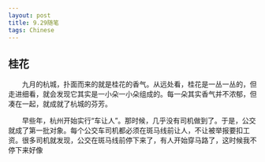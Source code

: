 ```yaml
---
layout: post
title: 9.29随笔
tags: Chinese
---
```


桂花
----------

　　九月的杭城，扑面而来的就是桂花的香气。从远处看，桂花是一丛一丛的，但走进细看，就会发现它其实是一小朵一小朵组成的。每一朵其实香气并不浓郁，但凑在一起，就成就了杭城的芬芳。

　　早些年，杭州开始实行“车让人”。那时候，几乎没有司机做到了。于是，公交就成了第一批对象。每个公交车司机都必须在斑马线前让人，不让被举报要扣工资。很多司机就发现，公交在斑马线前停下来了，有人开始穿马路了，这时候我不停下来好像